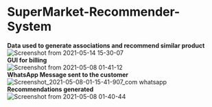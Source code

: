 # SuperMarket-Recommender-System
**Data used to generate associations and recommend similar product**<br/>
![Screenshot from 2021-05-14 15-30-07](https://user-images.githubusercontent.com/68803511/118256230-e8f9a380-b4ca-11eb-88ae-9c9f63d4fdbf.png)
</br>**GUI for billing**</br>
![Screenshot from 2021-05-08 01-41-12](https://user-images.githubusercontent.com/68803511/118256252-ee56ee00-b4ca-11eb-95f6-4ae0f93fe426.png)
</br>**WhatsApp Message sent to the customer**</br>
![Screenshot_2021-05-08-01-15-41-907_com whatsapp](https://user-images.githubusercontent.com/68803511/118505355-f6709100-b749-11eb-95a7-c881fc5bd7f1.jpg)
</br>**Recommendations generated**</br>
![Screenshot from 2021-05-08 01-40-44](https://user-images.githubusercontent.com/68803511/118256258-f0b94800-b4ca-11eb-8383-d3169955cb4c.png)
